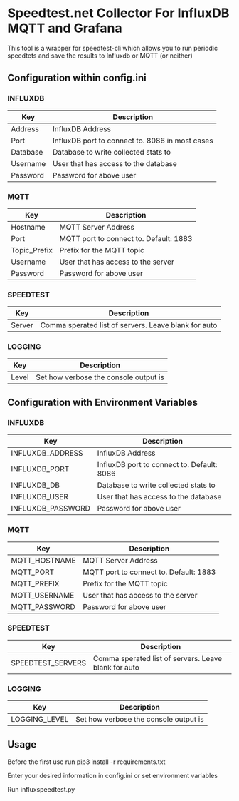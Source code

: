 # Speedtest.net Collector For InfluxDB MQTT and Grafana


This tool is a wrapper for speedtest-cli which allows you to run periodic speedtets and save the results to Influxdb or MQTT (or neither)

## Configuration within config.ini

### INFLUXDB

| Key      | Description                                      |
|----------|--------------------------------------------------|
| Address  | InfluxDB Address                                 |
| Port     | InfluxDB port to connect to.  8086 in most cases |
| Database | Database to write collected stats to             |
| Username | User that has access to the database             |
| Password | Password for above user                          |

### MQTT

| Key          | Description                             |
|--------------|-----------------------------------------|
| Hostname     | MQTT Server Address                     |
| Port         | MQTT port to connect to.  Default: 1883 |
| Topic_Prefix | Prefix for the MQTT topic               |
| Username     | User that has access to the server      |
| Password     | Password for above user                 |

### SPEEDTEST

| Key    | Description                                           |
|--------|-------------------------------------------------------|
| Server | Comma sperated list of servers.  Leave blank for auto |

### LOGGING

| Key   | Description                           |
|-------|---------------------------------------|
| Level | Set how verbose the console output is |

## Configuration with Environment Variables

### INFLUXDB

| Key               | Description                                 |
|-------------------|---------------------------------------------|
| INFLUXDB_ADDRESS  | InfluxDB Address                            |
| INFLUXDB_PORT     | InfluxDB port to connect to.  Default: 8086 |
| INFLUXDB_DB       | Database to write collected stats to        |
| INFLUXDB_USER     | User that has access to the database        |
| INFLUXDB_PASSWORD | Password for above user                     |

### MQTT

| Key           | Description                             |
|---------------|-----------------------------------------|
| MQTT_HOSTNAME | MQTT Server Address                     |
| MQTT_PORT     | MQTT port to connect to.  Default: 1883 |
| MQTT_PREFIX   | Prefix for the MQTT topic               |
| MQTT_USERNAME | User that has access to the server      |
| MQTT_PASSWORD | Password for above user                 |

### SPEEDTEST

| Key               | Description                                           |
|-------------------|-------------------------------------------------------|
| SPEEDTEST_SERVERS | Comma sperated list of servers.  Leave blank for auto |

### LOGGING

| Key           | Description                           |
|---------------|---------------------------------------|
| LOGGING_LEVEL | Set how verbose the console output is |




## Usage

Before the first use run pip3 install -r requirements.txt

Enter your desired information in config.ini or set environment variables

Run influxspeedtest.py


